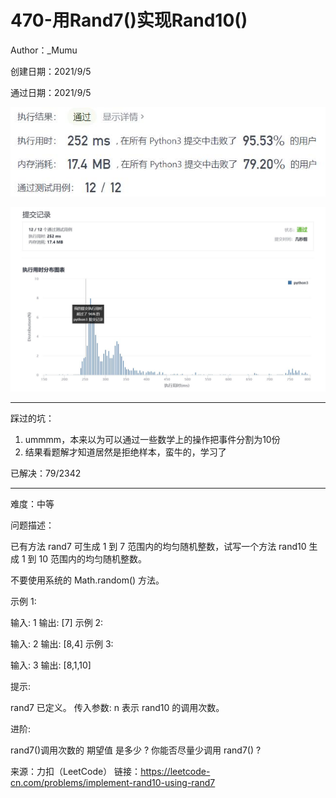# 470-用Rand7()实现Rand10()

Author：_Mumu

创建日期：2021/9/5

通过日期：2021/9/5

![](./通过截图2.jpg)

![](./通过截图1.jpg)

*****

踩过的坑：

1. ummmm，本来以为可以通过一些数学上的操作把事件分割为10份
2. 结果看题解才知道居然是拒绝样本，蛮牛的，学习了

已解决：79/2342

*****

难度：中等

问题描述：

已有方法 rand7 可生成 1 到 7 范围内的均匀随机整数，试写一个方法 rand10 生成 1 到 10 范围内的均匀随机整数。

不要使用系统的 Math.random() 方法。

 

示例 1:

输入: 1
输出: [7]
示例 2:

输入: 2
输出: [8,4]
示例 3:

输入: 3
输出: [8,1,10]


提示:

rand7 已定义。
传入参数: n 表示 rand10 的调用次数。


进阶:

rand7()调用次数的 期望值 是多少 ?
你能否尽量少调用 rand7() ?

来源：力扣（LeetCode）
链接：https://leetcode-cn.com/problems/implement-rand10-using-rand7
